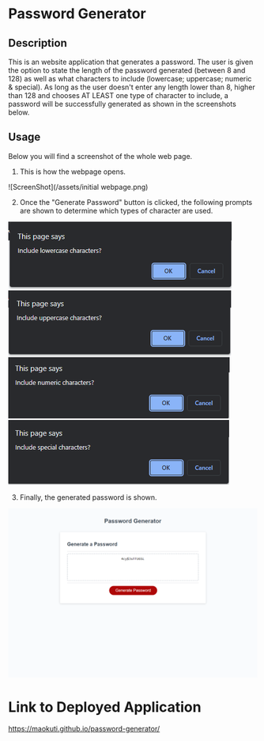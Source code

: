 # Password Generator

## Description

This is an website application that generates a password. The user is given the option to state the length of the password generated (between 8 and 128) as well as what characters to include (lowercase; uppercase; numeric & special). As long as the user doesn't enter any length lower than 8, higher than 128 and chooses AT LEAST  one type of character to include, a password will be successfully generated as shown in the screenshots below.

## Usage

Below you will find a screenshot of the whole web page.

1. This is how the webpage opens.

![ScreenShot](/assets/initial webpage.png)

2. Once the "Generate Password" button is clicked, the following prompts are shown to determine which types of character are used.

![ScreenShot](/assets/IncludeLowercase.png)
![ScreenShot](/assets/IncludeUppercase.png)
![ScreenShot](/assets/IncludeNumeric.png)
![ScreenShot](/assets/IncludeSpecial.png)

3. Finally, the generated password is shown.

![ScreenShot](/assets/generatedpassword.png)

# Link to Deployed Application

https://maokuti.github.io/password-generator/